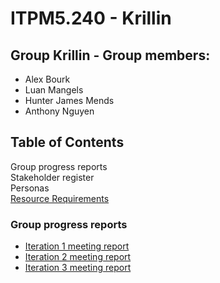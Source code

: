 # ITPM5.240 - Krillin

## Group Krillin - Group members:

* Alex Bourk
* Luan Mangels
* Hunter James Mends
* Anthony Nguyen


## Table of Contents
Group progress reports\
Stakeholder register\
Personas\
[Resource Requirements](https://github.com/AlexJohnBourk/ITPM5.240-Krillin/blob/main/Iteration%202/Resource%20Requirements.xlsx)

### Group progress reports
* [Iteration 1 meeting report](https://github.com/AlexJohnBourk/ITPM5.240-Krillin/blob/main/Iteration%201/Progress%20Report%201%20-%20Krillin.docx)
* [Iteration 2 meeting report](https://github.com/AlexJohnBourk/ITPM5.240-Krillin/tree/main/Iteration%202)
* [Iteration 3 meeting report](https://github.com/AlexJohnBourk/ITPM5.240-Krillin/tree/main/Iteration%203)

